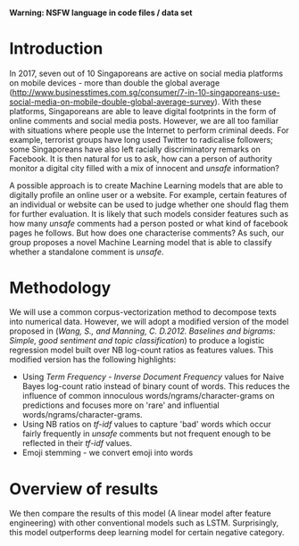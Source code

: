 #### Warning: NSFW language in code files / data set

# Introduction
In 2017, seven out of 10 Singaporeans are active on social media platforms on mobile devices - more than double the global average (http://www.businesstimes.com.sg/consumer/7-in-10-singaporeans-use-social-media-on-mobile-double-global-average-survey). With these platforms, Singaporeans are able to leave digital footprints in the form of online comments and social media posts. However, we are all too familiar with situations where people use the Internet to perform criminal deeds. For example, terrorist groups have long used Twitter to radicalise followers; some Singaporeans have also left racially discriminatory remarks on Facebook. It is then natural for us to ask, how can a person of authority monitor a digital city filled with a mix of innocent and _unsafe_ information?

A possible approach is to create Machine Learning models that are able to digitally profile an online user or a website. For example, certain features of an individual or website can be used to judge whether one should flag them for further evaluation. It is likely that such models consider features such as how many _unsafe_ comments had a person posted or what kind of facebook pages he  follows. But how does one characterise comments? As such, our group proposes a novel Machine Learning model that is able to classify whether a standalone comment is _unsafe_.

# Methodology
We will use a common corpus-vectorization method to decompose texts into numerical data. However, we will adopt a modified version of the model proposed in (*Wang,  S.,  and  Manning,  C.  D.2012.  Baselines and bigrams: Simple, good sentiment and topic  classification*) to produce a logistic regression model built over NB log-count ratios as features values. This modified version has the following highlights:
- Using _Term Frequency - Inverse Document Frequency_ values for Naive Bayes log-count ratio instead of binary count of words. This reduces the influence of common innoculous words/ngrams/character-grams on predictions and focuses more on 'rare' and influential words/ngrams/character-grams.
- Using NB ratios on _tf-idf_ values to capture 'bad' words which occur fairly frequently in _unsafe_ comments but not frequent enough to be reflected in their _tf-idf_ values.
- Emoji stemming - we convert emoji into words

 # Overview of results
 We then compare the results of this model (A linear model after feature engineering) with other conventional models such as LSTM. Surprisingly, this model outperforms deep learning model for certain negative category.
 
